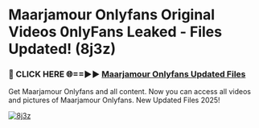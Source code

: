 # Maarjamour Onlyfans Original Videos 0nlyFans Leaked - Files Updated! (8j3z)

<h3>🔴 CLICK HERE 🌐==►► <a href="https://tinyurl.com/ehrbuxhb" rel="nofollow">Maarjamour Onlyfans Updated Files</a></h3>

Get Maarjamour Onlyfans and all content. Now you can access all videos and pictures of Maarjamour Onlyfans. New Updated Files 2025!

[![8j3z](https://i.imgur.com/lVYEuWS.gif)](https://tinyurl.com/ehrbuxhb)
